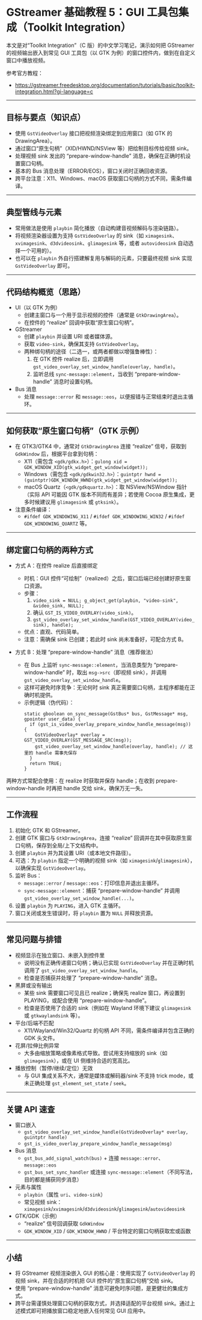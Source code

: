 # GStreamer 基础教程 5：GUI 工具包集成（Toolkit Integration）

本文是对“Toolkit Integration”（C 版）的中文学习笔记，演示如何把 GStreamer 的视频输出嵌入到常见 GUI 工具包（以 GTK 为例）的窗口控件内，做到在自定义窗口中播放视频。

参考官方教程：
- https://gstreamer.freedesktop.org/documentation/tutorials/basic/toolkit-integration.html?gi-language=c

---

## 目标与要点（知识点）
- 使用 `GstVideoOverlay` 接口把视频渲染绑定到应用窗口（如 GTK 的 DrawingArea）。
- 通过窗口“原生句柄”（XID/HWND/NSView 等）把绘制目标传给视频 sink。
- 处理视频 sink 发出的 “prepare-window-handle” 消息，确保在正确时机设置窗口句柄。
- 基本的 Bus 消息处理（ERROR/EOS），窗口关闭时正确回收资源。
- 跨平台注意：X11、Windows、macOS 获取窗口句柄的方式不同，需条件编译。

---

## 典型管线与元素

- 常用做法是使用 `playbin` 简化播放（自动构建音视频解码与渲染链路）。
- 将视频渲染器设置为支持 `GstVideoOverlay` 的 sink（如 `ximagesink`、`xvimagesink`、`d3dvideosink`、`glimagesink` 等，或者 `autovideosink` 自动选择一个可用的）。
- 也可以在 `playbin` 外自行搭建解复用与解码的元素，只要最终视频 sink 实现 `GstVideoOverlay` 即可。

---

## 代码结构概览（思路）

- UI（以 GTK 为例）
  - 创建主窗口与一个用于显示视频的控件（通常是 `GtkDrawingArea`）。
  - 在控件的 “realize” 回调中获取“原生窗口句柄”。
- GStreamer
  - 创建 `playbin` 并设置 URI 或者媒体源。
  - 获取 `video-sink`，确保其支持 `GstVideoOverlay`。
  - 两种绑句柄的途径（二选一，或两者都做以增强鲁棒性）：
    1) 在 GTK 控件 realize 后，立即调用 `gst_video_overlay_set_window_handle(overlay, handle)`。
    2) 监听总线 `sync-message::element`，当收到 “prepare-window-handle” 消息时设置句柄。
- Bus 消息
  - 处理 `message::error` 和 `message::eos`，以便报错与正常结束时退出主循环。

---

## 如何获取“原生窗口句柄”（GTK 示例）

- 在 GTK3/GTK4 中，通常对 `GtkDrawingArea` 连接 “realize” 信号，获取到 `GdkWindow` 后，根据平台拿到句柄：
  - X11（需包含 `<gdk/gdkx.h>`）：`gulong xid = GDK_WINDOW_XID(gtk_widget_get_window(widget));`
  - Windows（需包含 `<gdk/gdkwin32.h>`）：`guintptr hwnd = (guintptr)GDK_WINDOW_HWND(gtk_widget_get_window(widget));`
  - macOS Quartz（`<gdk/gdkquartz.h>`）：取 NSView/NSWindow 指针（实际 API 可能因 GTK 版本不同而有差异；若使用 Cocoa 原生集成，更多时候建议用 `glimagesink` 或 `gtksink`）。
- 注意条件编译：
  - `#ifdef GDK_WINDOWING_X11` / `#ifdef GDK_WINDOWING_WIN32` / `#ifdef GDK_WINDOWING_QUARTZ` 等。

---

## 绑定窗口句柄的两种方式

- 方式 A：在控件 realize 后直接绑定
  - 时机：GUI 控件“可绘制”（realized）之后，窗口后端已经创建好原生窗口资源。
  - 步骤：
    1) `video_sink = NULL; g_object_get(playbin, "video-sink", &video_sink, NULL);`
    2) 确认 `GST_IS_VIDEO_OVERLAY(video_sink)`。
    3) `gst_video_overlay_set_window_handle(GST_VIDEO_OVERLAY(video_sink), handle);`
  - 优点：直观、代码简单。
  - 注意：需确保 sink 已创建；若此时 sink 尚未准备好，可配合方式 B。

- 方式 B：处理 “prepare-window-handle” 消息（推荐做法）
  - 在 Bus 上监听 `sync-message::element`，当消息类型为 “prepare-window-handle” 时，取出 `msg->src`（即视频 sink），并调用 `gst_video_overlay_set_window_handle`。
  - 这样可避免时序竞争：无论何时 sink 真正需要窗口句柄，主程序都能在正确时机提供。
  - 示例逻辑（伪代码）：
    ```
    static gboolean on_sync_message(GstBus* bus, GstMessage* msg, gpointer user_data) {
      if (gst_is_video_overlay_prepare_window_handle_message(msg)) {
        GstVideoOverlay* overlay = GST_VIDEO_OVERLAY(GST_MESSAGE_SRC(msg));
        gst_video_overlay_set_window_handle(overlay, handle); // 这里的 handle 需事先保存
      }
      return TRUE;
    }
    ```

两种方式常配合使用：在 realize 时获取并保存 handle；在收到 prepare-window-handle 时再把 handle 交给 sink，确保万无一失。

---

## 工作流程

1. 初始化 GTK 和 GStreamer。
2. 创建 GTK 窗口与 `GtkDrawingArea`，连接 “realize” 回调并在其中获取原生窗口句柄，保存到全局/上下文结构中。
3. 创建 `playbin` 并为其设置 URI（或本地文件路径）。
4. 可选：为 `playbin` 指定一个明确的视频 sink（如 `ximagesink`/`glimagesink`），以确保实现 `GstVideoOverlay`。
5. 监听 Bus：
   - `message::error` / `message::eos`：打印信息并退出主循环。
   - `sync-message::element`：捕获 “prepare-window-handle” 并调用 `gst_video_overlay_set_window_handle(...)`。
6. 设置 `playbin` 为 `PLAYING`，进入 GTK 主循环。
7. 窗口关闭或发生错误时，将 `playbin` 置为 `NULL` 并释放资源。

---

## 常见问题与排错

- 视频显示在独立窗口、未嵌入到控件里
  - 说明没有正确传递窗口句柄；确认已实现 `GstVideoOverlay` 并在正确时机调用了 `gst_video_overlay_set_window_handle`。
  - 检查是否捕获并处理了 “prepare-window-handle” 消息。
- 黑屏或没有输出
  - 某些 sink 需要窗口可见且已 realize；确保先 realize 窗口，再设置到 PLAYING，或配合使用 “prepare-window-handle”。
  - 检查是否使用了合适的 sink（例如在 Wayland 环境下建议 `glimagesink` 或 `gtkwaylandsink` 等）。
- 平台/后端不匹配
  - X11/Wayland/Win32/Quartz 的句柄 API 不同，需条件编译并包含正确的 GDK 头文件。
- 花屏/拉伸比例异常
  - 大多由缩放策略或像素格式导致。尝试用支持缩放的 sink（如 `glimagesink`），或在 UI 侧维持合适的宽高比。
- 播放控制（暂停/继续/定位）无效
  - 与 GUI 集成关系不大，通常是媒体或解码器/sink 不支持 trick mode，或未正确处理 `gst_element_set_state` / `seek`。

---

## 关键 API 速查

- 窗口嵌入
  - `gst_video_overlay_set_window_handle(GstVideoOverlay* overlay, guintptr handle)`
  - `gst_is_video_overlay_prepare_window_handle_message(msg)`
- Bus 消息
  - `gst_bus_add_signal_watch(bus)` + 连接 `message::error`、`message::eos`
  - `gst_bus_set_sync_handler` 或连接 `sync-message::element`（不同写法，目的都是捕获同步消息）
- 元素与属性
  - `playbin`（属性 `uri`、`video-sink`）
  - 常见视频 sink：`ximagesink`/`xvimagesink`/`d3dvideosink`/`glimagesink`/`autovideosink`
- GTK/GDK（示例）
  - “realize” 信号回调获取 `GdkWindow`
  - `GDK_WINDOW_XID` / `GDK_WINDOW_HWND` / 平台特定的窗口句柄获取宏或函数

---

## 小结

- 将 GStreamer 视频渲染嵌入 GUI 的核心是：使用实现了 `GstVideoOverlay` 的视频 sink，并在合适的时机把 GUI 控件的“原生窗口句柄”交给 sink。
- 使用 “prepare-window-handle” 消息可避免时序问题，是更健壮的集成方式。
- 跨平台需谨慎处理窗口句柄的获取方式，并选择适配的平台视频 sink。通过上述模式即可把播放窗口稳定地嵌入任何常见 GUI 应用中。